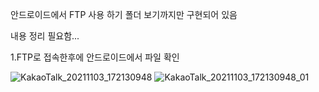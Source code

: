 안드로이드에서 FTP 사용 하기 폴더 보기까지만 구현되어 있음

내용 정리 필요함...

1.FTP로 접속한후에 안드로이드에서 파일 확인

![KakaoTalk_20211103_172130948](https://user-images.githubusercontent.com/28819051/140028443-e7082083-a1bd-4b82-9e13-f36364bc8d9c.jpg)
![KakaoTalk_20211103_172130948_01](https://user-images.githubusercontent.com/28819051/140028446-14ef9710-7f0e-47ad-b114-763b55438556.jpg)
